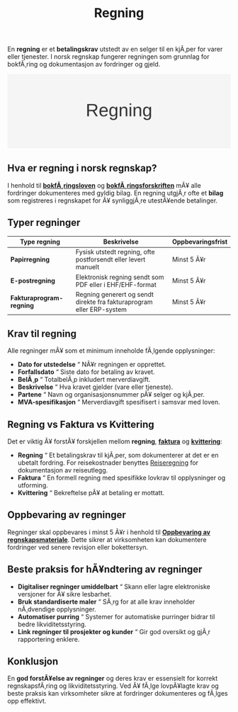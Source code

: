 ﻿---
title: "Regning"
meta_title: "Regning"
meta_description: 'En **regning** er et **betalingskrav** utstedt av en selger til en kjÃ¸per for varer eller tjenester. I norsk regnskap fungerer regningen som grunnlag for bokfÃ...'
slug: regning
type: blog
layout: pages/single
---

En **regning** er et **betalingskrav** utstedt av en selger til en kjÃ¸per for varer eller tjenester. I norsk regnskap fungerer regningen som grunnlag for bokfÃ¸ring og dokumentasjon av fordringer og gjeld.

![Regning](regning-image.svg)

## Hva er regning i norsk regnskap?

I henhold til **[bokfÃ¸ringsloven](/blogs/regnskap/hva-er-bokforingsloven "Hva er BokfÃ¸ringsloven? Komplett Guide til Norsk BokfÃ¸ringslovgivning")** og **[bokfÃ¸ringsforskriften](/blogs/regnskap/hva-er-bokforingsforskriften "BokfÃ¸ringsforskriften - Komplett Guide til Norske BokfÃ¸ringskrav og Regler")** mÃ¥ alle fordringer dokumenteres med gyldig bilag. En regning utgjÃ¸r ofte et **bilag** som registreres i regnskapet for Ã¥ synliggjÃ¸re utestÃ¥ende betalinger.

## Typer regninger

| **Type regning**           | **Beskrivelse**                                                          | **Oppbevaringsfrist** |
|----------------------------|--------------------------------------------------------------------------|-----------------------|
| **Papirregning**           | Fysisk utstedt regning, ofte postforsendt eller levert manuelt            | Minst 5 Ã¥r            |
| **E-postregning**          | Elektronisk regning sendt som PDF eller i EHF/EHF-format                  | Minst 5 Ã¥r            |
| **Fakturaprogram-regning** | Regning generert og sendt direkte fra fakturaprogram eller ERP-system     | Minst 5 Ã¥r            |

## Krav til regning

Alle regninger mÃ¥ som et minimum inneholde fÃ¸lgende opplysninger:

* **Dato for utstedelse** “ NÃ¥r regningen er opprettet.
* **Forfallsdato** “ Siste dato for betaling av kravet.
* **BelÃ¸p** “ TotalbelÃ¸p inkludert merverdiavgift.
* **Beskrivelse** “ Hva kravet gjelder (vare eller tjeneste).
* **Partene** “ Navn og organisasjonsnummer pÃ¥ selger og kjÃ¸per.
* **MVA-spesifikasjon** “ Merverdiavgift spesifisert i samsvar med loven.

## Regning vs Faktura vs Kvittering

Det er viktig Ã¥ forstÃ¥ forskjellen mellom **regning**, **[faktura](/blogs/regnskap/hva-er-en-faktura "Hva er en Faktura? En Guide til Norske Fakturakrav")** og **[kvittering](/blogs/regnskap/kvittering "Hva er Kvittering? En Guide til Kvitteringskrav i Norsk Regnskap")**:

* **Regning** “ Et betalingskrav til kjÃ¸per, som dokumenterer at det er en ubetalt fordring. For reisekostnader benyttes [Reiseregning](/blogs/regnskap/reiseregning "Reiseregning - Guide til reiseregninger i Norsk Regnskap") for dokumentasjon av reiseutlegg.
* **Faktura** “ En formell regning med spesifikke lovkrav til opplysninger og utforming.
* **Kvittering** “ Bekreftelse pÃ¥ at betaling er mottatt.

## Oppbevaring av regninger

Regninger skal oppbevares i minst 5 Ã¥r i henhold til **[Oppbevaring av regnskapsmateriale](/blogs/regnskap/oppbevaring-av-regnskapsmateriale "Oppbevaring av Regnskapsmateriale - Krav, Frister og Beste Praksis i Norge")**. Dette sikrer at virksomheten kan dokumentere fordringer ved senere revisjon eller bokettersyn.

## Beste praksis for hÃ¥ndtering av regninger

* **Digitaliser regninger umiddelbart** “ Skann eller lagre elektroniske versjoner for Ã¥ sikre lesbarhet.
* **Bruk standardiserte maler** “ SÃ¸rg for at alle krav inneholder nÃ¸dvendige opplysninger.
* **Automatiser purring** “ Systemer for automatiske purringer bidrar til bedre likviditetsstyring.
* **Link regninger til prosjekter og kunder** “ Gir god oversikt og gjÃ¸r rapportering enklere.

## Konklusjon

En **god forstÃ¥else av regninger** og deres krav er essensielt for korrekt regnskapsfÃ¸ring og likviditetsstyring. Ved Ã¥ fÃ¸lge lovpÃ¥lagte krav og beste praksis kan virksomheter sikre at fordringer dokumenteres og fÃ¸lges opp effektivt.






